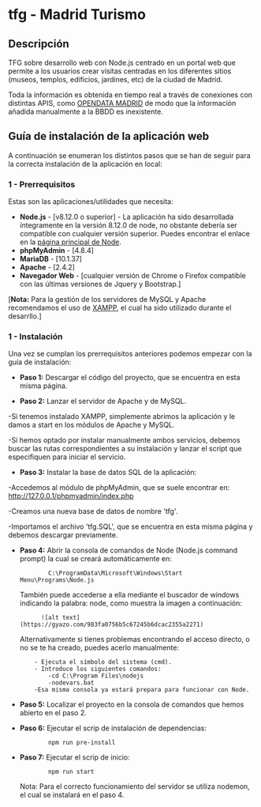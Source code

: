 # tfg - Madrid Turismo

## Descripción

TFG sobre desarrollo web con Node.js centrado en un portal web que permite a los usuarios crear visitas centradas
en los diferentes sitios (museos, templos, edificios, jardines, etc) de la ciudad de Madrid. 

Toda la información es obtenida en tiempo real a través de conexiones con distintas APIS, como [OPENDATA MADRID](https://datos.madrid.es/portal/site/egob/menuitem.9e1e2f6404558187cf35cf3584f1a5a0/?vgnextoid=374512b9ace9f310VgnVCM100000171f5a0aRCRD&vgnextchannel=374512b9ace9f310VgnVCM100000171f5a0aRCRD&vgnextfmt=default)
de modo que la información añadida manualmente a la BBDD es inexistente.

## Guía de instalación de la aplicación web

A continuación se enumeran los distintos pasos que se han de seguir para la correcta instalación de la aplicación en local:

### 1 - Prerrequisitos

Estas son las aplicaciones/utilidades que necesita:

 - **Node.js** - [v8.12.0 o superior] - La aplicación ha sido desarrollada íntegramente en la versión 8.12.0 de node, no obstante debería 
                                      ser compatible con cualquier versión superior. Puedes encontrar el enlace en la [página principal de Node](https://nodejs.org/dist/latest-v8.x/).
 - **phpMyAdmin** - [4.8.4]
 - **MariaDB** - [10.1.37]
 - **Apache** - [2.4.2]
 - **Navegador Web** - [cualquier versión de Chrome o Firefox compatible con las últimas versiones de Jquery y Bootstrap.]
 
 [**Nota:** Para la gestión de los servidores de MySQL y Apache recomendamos el uso de [XAMPP](https://www.apachefriends.org/es/index.html), el cual ha sido utilizado durante el desarrllo.]
 
 ### 1 - Instalación
 
 Una vez se cumplan los prerrequisitos anteriores podemos empezar con la guía de instalación:
 
  - **Paso 1:** Descargar el código del proyecto, que se encuentra en esta misma página. 
  
  - **Paso 2:** Lanzar el servidor de Apache y de MySQL.
  
-Si tenemos instalado XAMPP, simplemente abrimos la aplicación y le damos a start en los módulos de Apache y                  MySQL.
                
-Si hemos optado por instalar manualmente ambos servicios, debemos buscar las rutas correspondientes a su instalación y
 lanzar el script que especifiquen para iniciar el servicio.
  
  - **Paso 3:** Instalar la base de datos SQL de la aplicación:
  
-Accedemos al módulo de phpMyAdmin, que se suele encontrar en: http://127.0.0.1/phpmyadmin/index.php
                
-Creamos una nueva base de datos de nombre 'tfg'.
                
-Importamos el archivo 'tfg.SQL', que se encuentra en esta misma página y debemos descargar previamente.
  
  - **Paso 4:** Abrir la consola de comandos de Node (Node.js command prompt) la cual se creará automáticamente en: 
                
                C:\ProgramData\Microsoft\Windows\Start Menu\Programs\Node.js
                
       También puede accederse a ella mediante el buscador de windows indicando la palabra: node, como muestra
       la imagen a continuación:
   
              ![alt text](https://gyazo.com/983fa0756b5c67245b6dcac2355a2271)
              
       Alternativamente si tienes problemas encontrando el acceso directo, o no se te ha creado, puedes acerlo manualmente:
       
            - Ejecuta el símbolo del sistema (cmd).
            - Introduce los siguientes comandos:
                -cd C:\Program Files\nodejs
                -nodevars.bat
            -Esa misma consola ya estará prepara para funcionar con Node.
            
  - **Paso 5:** Localizar el proyecto en la consola de comandos que hemos abierto en el paso 2.   
  
  - **Paso 6:** Ejecutar el scrip de instalación de dependencias:  
  
                npm run pre-install
                
  - **Paso 7:** Ejecutar el scrip de inicio:  
  
                npm run start
 
       Nota: Para el correcto funcionamiento del servidor se utiliza nodemon, el cual se instalará en el paso 4.
            
